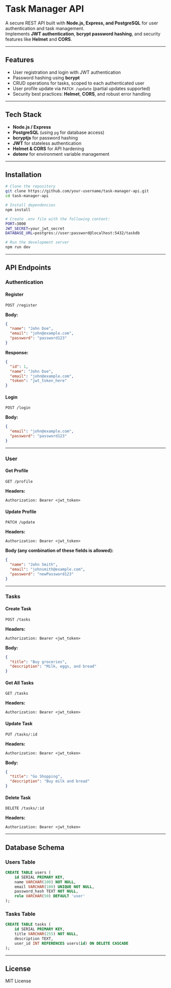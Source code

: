 # Task Manager API

A secure REST API built with **Node.js, Express, and PostgreSQL** for user authentication and task management.\
Implements **JWT authentication**, **bcrypt password hashing**, and security features like **Helmet** and **CORS**.

---

## **Features**

- User registration and login with JWT authentication
- Password hashing using **bcrypt**
- CRUD operations for tasks, scoped to each authenticated user
- User profile update via `PATCH /update` (partial updates supported)
- Security best practices: **Helmet**, **CORS**, and robust error handling

---

## **Tech Stack**

- **Node.js / Express**
- **PostgreSQL** (using `pg` for database access)
- **bcryptjs** for password hashing
- **JWT** for stateless authentication
- **Helmet & CORS** for API hardening
- **dotenv** for environment variable management

---

## **Installation**

```bash
# Clone the repository
git clone https://github.com/your-username/task-manager-api.git
cd task-manager-api

# Install dependencies
npm install

# Create .env file with the following content:
PORT=3000
JWT_SECRET=your_jwt_secret
DATABASE_URL=postgres://user:password@localhost:5432/taskdb

# Run the development server
npm run dev
```

---

## **API Endpoints**

### **Authentication**

#### **Register**

```
POST /register
```

**Body:**

```json
{
  "name": "John Doe",
  "email": "john@example.com",
  "password": "password123"
}
```

**Response:**

```json
{
  "id": 1,
  "name": "John Doe",
  "email": "john@example.com",
  "token": "jwt_token_here"
}
```

#### **Login**

```
POST /login
```

**Body:**

```json
{
  "email": "john@example.com",
  "password": "password123"
}
```

---

### **User**

#### **Get Profile**

```
GET /profile
```

**Headers:**

```
Authorization: Bearer <jwt_token>
```

#### **Update Profile**

```
PATCH /update
```

**Headers:**

```
Authorization: Bearer <jwt_token>
```

**Body (any combination of these fields is allowed):**

```json
{
  "name": "John Smith",
  "email": "johnsmith@example.com",
  "password": "newPassword123"
}
```

---

### **Tasks**

#### **Create Task**

```
POST /tasks
```

**Headers:**

```
Authorization: Bearer <jwt_token>
```

**Body:**

```json
{
  "title": "Buy groceries",
  "description": "Milk, eggs, and bread"
}
```

#### **Get All Tasks**

```
GET /tasks
```

**Headers:**

```
Authorization: Bearer <jwt_token>
```

#### **Update Task**

```
PUT /tasks/:id
```

**Headers:**

```
Authorization: Bearer <jwt_token>
```

**Body:**

```json
{
  "title": "Go Shopping",
  "description": "Buy milk and bread"
}
```

#### **Delete Task**

```
DELETE /tasks/:id
```

**Headers:**

```
Authorization: Bearer <jwt_token>
```

---

## **Database Schema**

### **Users Table**

```sql
CREATE TABLE users (
    id SERIAL PRIMARY KEY,
    name VARCHAR(100) NOT NULL,
    email VARCHAR(100) UNIQUE NOT NULL,
    password_hash TEXT NOT NULL,
    role VARCHAR(50) DEFAULT 'user'
);
```

### **Tasks Table**

```sql
CREATE TABLE tasks (
    id SERIAL PRIMARY KEY,
    title VARCHAR(255) NOT NULL,
    description TEXT,
    user_id INT REFERENCES users(id) ON DELETE CASCADE
);
```

---

## **License**

MIT License

